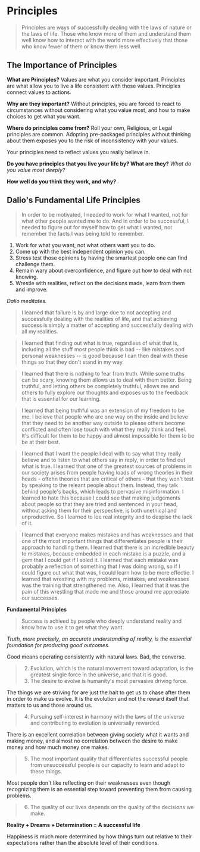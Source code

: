 Principles
===

> Principles are ways of successfully dealing with the laws of nature or the laws of life. Those who know more of them and understand them well know how to interact with the world more effectively that those who know fewer of them or know them less well.

The Importance of Principles
---

**What are Principles?**
Values are what you consider important. Principles are what allow you to live a life consistent with those values. Principles connect values to actions.

**Why are they important?**
Without principles, you are forced to react to circumstances without considering what you value most, and how to make choices to get what you want.

**Where do principles come from?**
Roll your own, Religious, or Legal principles are common. Adopting pre-packaged principles without thinking about them exposes you to the risk of inconsistency with your values.

Your principles need to reflect values you really believe in.

**Do you have principles that you live your life by? What are they?**
*What do you value most deeply?*

**How well do you think they work, and why?**

Dalio's Fundamental Life Principles
---

> In order to be motivated, I needed to work for what I wanted, not for what other people wanted me to do. And in order to be successful, I needed to figure out for myself how to get what I wanted, not remember the facts I was being told to remember.

1. Work for what you want, not what others want you to do.
2. Come up with the best independent opinion you can.
3. Stress test those opinions by having the smartest people one can find challenge them.
4. Remain wary about overconfidence, and figure out how to deal with not knowing.
5. Wrestle with realities, reflect on the decisions made, learn from them and improve.

*Dalio meditates.*

> I learned that failure is by and large due to not accepting and successfully dealing with the realities of life, and that achieving success is simply a matter of accepting and successfully dealing with all my realities.

> I learned that finding out what is true, regardless of what that is, including all the stuff most people think is bad -- like mistakes and personal weaknesses -- is good because I can then deal with these things so that they don't stand in my way.

> I learned that there is nothing to fear from truth. While some truths can be scary, knowing them allows us to deal with them better. Being truthful, and letting others be completely truthful, allows me and others to fully explore our thoughts and exposes us to the feedback that is essential for our learning.

> I learned that being truthful was an extension of my freedom to be me. I believe that people who are one way on the inside and believe that they need to be another way outside to please others become conflicted and often lose touch with what they really think and feel. It's difficult for them to be happy and almost impossible for them to be be at their best.

> I learned that I want the people I deal with to say what they really believe and to listen to what others say in reply, in order to find out what is true. I learned that one of the greatest sources of problems in our society arises from people having loads of wrong theories in their heads - oftehn theories that are critical of others - that they won't test by speaking to the releant people about them. Instead, they talk behind people's backs, which leads to pervasive misinformation. I learned to hate this because I could see that making judgements about people so that they are tried and sentenced in your head, without asking them for their perspective, is both unethical and unproductive. So I learned to loe real integrity and to despise the lack of it.

> I learned that everyone makes mistakes and has weaknesses and that one of the most important things that differentiates people is their approach to handling them. I learned that there is an incredible beauty to mistakes, because embedded in each mistake is a puzzle, and a gem that I could get if I soled it. I learned that each mistake was probably a reflection of something that I was doing wrong, so if I could figure out what that was, I could learn how to be more effectie. I learned that wrestling with my problems, mistakes, and weaknesses was the training that strengthened me. Also, I learned that it was the pain of this wrestling that made me and those around me appreciate our successes.

**Fundamental Principles**
> Success is achieed by people who deeply understand reality and know how to use it to get what they want.

*Truth, more precisely, an accurate understanding of reality, is the essential foundation for producing good outcomes.*

Good means operating consistently with natural laws. Bad, the converse.

> 2. Evolution, which is the natural movement toward adaptation, is the greatest single force in the universe, and that it is good.
> 3. The desire to evolve is humanity's most pervasive driving force.

The things we are striving for are just the bait to get us to chase after them in order to make us evolve. It is the evolution and not the reward itself that matters to us and those around us.

> 4. Pursuing self-interest in harmony with the laws of the universe and contributing to evolution is universally rewarded.

There is an excellent correlation between giving society what it wants and making money, and almost no correlation between the desire to make money and how much money one makes.

> 5. The most important quality that differentiates successful people from unsuccessful people is our capacity to learn and adapt to these things.

Most people don't like reflecting on their weaknesses even though recognizing them is an essential step toward preventing them from causing problems.

> 6. The quality of our lives depends on the quality of the decisions we make.

**Reality + Dreams + Determination = A successful life**

Happiness is much more determined by how things turn out relative to their expectations rather than the absolute level of their conditions.
